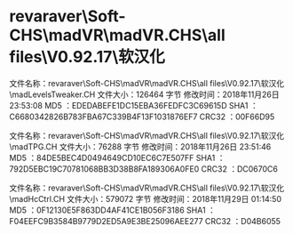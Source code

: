 ﻿# revaraver\Soft-CHS\madVR\madVR.CHS\all files\V0.92.17\软汉化
文件名称：revaraver\Soft-CHS\madVR\madVR.CHS\all files\V0.92.17\软汉化\madLevelsTweaker.CH
文件大小：126464 字节
修改时间：2018年11月26日 23:53:08
MD5     ：EDEDABEFE1DC15EBA36FEDFC3C69615D
SHA1    ：C6680342826B783FBA67C339B4F13F1031876EF7
CRC32   ：00F66D95

文件名称：revaraver\Soft-CHS\madVR\madVR.CHS\all files\V0.92.17\软汉化\madTPG.CH
文件大小：76288 字节
修改时间：2018年11月26日 23:51:46
MD5     ：84DE5BEC4D0494649CD10EC6C7E507FF
SHA1    ：792D5EBC19C70781068BB3D38B8FA189306A0FE0
CRC32   ：DC0670C6

文件名称：revaraver\Soft-CHS\madVR\madVR.CHS\all files\V0.92.17\软汉化\madHcCtrl.CH
文件大小：579072 字节
修改时间：2018年11月29日 01:14:50
MD5     ：0F12130E5F863DD4AF41CE1B056F3186
SHA1    ：F04EEFC9B3584B9779D2ED5A9E3BE25096AEE277
CRC32   ：D04B6055


